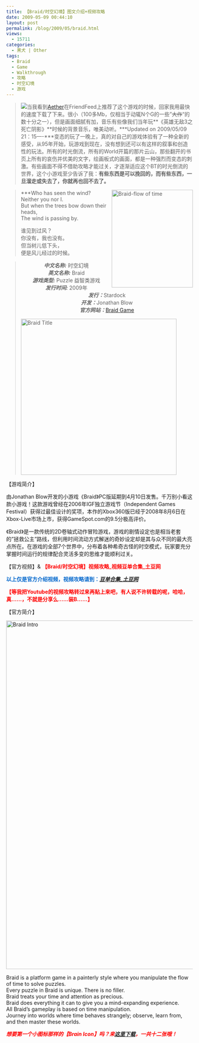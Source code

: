 ```yaml
---
title: 【Braid/时空幻境】图文介绍+视频攻略
date: 2009-05-09 00:44:10
layout: post
permalink: /blog/2009/05/braid.html
views:
  - 15711
categories:
  - 黑犬 | Other
tags:
  - Braid
  - Game
  - Walkthrough
  - 攻略
  - 时空幻境
  - 游戏
---
```

> <img style="FLOAT: left" src="http://junnie.3322.org/images/zhu8.net/killsign.png" />当我看到<a title="Woooh:Braid" href="http://woooh.com/2009/05/braid.html" target="_blank">Aether</a>在FriendFeed上推荐了这个游戏的时候，回家我用最快的速度下载了下来。很小（100多Mb，仅相当于动辄N个G的一些&#8221;<strike>大作</strike>&#8220;的数十分之一），但是画面细腻有加，音乐有些像我们当年玩**《英雄无敌3之死亡阴影》**时候的背景音乐，唯美动听。***Updated on 2009/05/09 21：15&#8212;-***变态的玩了一晚上，真的对自己的游戏体验有了一种全新的感受，从95年开始，玩游戏到现在，没有想到还可以有这样的叙事和创造性的玩法。所有的时光倒流，所有的World开篇的那片云山，那些翻开的书页上所有的哀伤并优美的文字，绘画板式的画面，都是一种强烈而变态的刺激。有些画面不得不借助攻略才能过关，才逐渐适应这个BT的时光倒流的世界，这个小游戏至少告诉了我：**有些东西是可以挽回的，而有些东西，一旦溜走或失去了，你就再也回不去了。**

> <img style="FLOAT: right" height="263" alt="Braid-flow of time" src="http://junnie.3322.org/images/zhu8.net/Braid-flow_of_time.jpg" width="219" />***Who has seen the wind?  
> Neither you nor I.  
> But when the trees bow down their heads,  
> The wind is passing by.</p> 
> 谁见到过风？  
> 你没有，我也没有。  
> 但当树儿低下头，  
> 便是风儿经过的时候。</b>
> 
> </i></blockquote> 
> 
> > <p style="TEXT-ALIGN: center;">
> >   <i><b>中文名称:</b></i> 时空幻境<br /><i><b>英文名称:</b></i> Braid<br /><i><b>游戏类型:</b></i> Puzzle 益智类游戏<br /><i><b>发行时间:</b></i> 2009年<br /><i><b>发行：</b></i>Stardock<br /><i><b>开发：</b></i>Jonathan Blow<br /><i><b>官方网站：</b></i><a href="http://braid-game.com/" target="_blank">Braid Game</a>
> > </p>
> > 
> > <img style="MARGIN-LEFT: auto; MARGIN-RIGHT: auto" alt="Braid Title" src="http://junnie.3322.org/images/zhu8.net/Braid-Title.jpg" width="420" />
> 
> <!--more-->
> 
> 【游戏简介】
> 
> 由Jonathan Blow开发的小游戏《Braid》PC版延期到4月10日发售。千万别小看这款小游戏！这款游戏曾经在2006年IGF独立游戏节（Independent Games Festival）获得过最佳设计的奖项，本作的Xbox360版已经于2008年8月6日在Xbox-Live市场上市，获得GameSpot.com的9.5分极高评价。
> 
> 《Braid》是一款传统的2D卷轴式动作冒险游戏，游戏的剧情设定也是相当老套的&#8221;拯救公主&#8221;路线，但利用时间流动方式解迷的奇妙设定却是其与众不同的最大亮点所在。在游戏的全部7个世界中，分布着各种希奇古怪的时空模式，玩家要充分掌握时间运行的规律配合灵活多变的思维才能顺利过关。
> 
> 【官方视频】&#038; <strong style="COLOR: red">【Braid/时空幻境】视频攻略_视频豆单合集_土豆网</strong>
> 
> 
> 
> <strong style="COLOR: #0066CC">以上仅是官方介绍视频，视频攻略请到：<i><a href="http://www.tudou.com/playlist/braid/" target="_blank">豆单合集_土豆网</a></i></strong>
> 
> <strong style="COLOR: red">【等我把Youtube的视频攻略转过来再贴上来吧，有人说不许转载的呢，哈哈，真&#8230;&#8230;，不就是分享么&#8230;&#8230;装B&#8230;&#8230;】</strong>
> 
> 【官方简介】
> 
> <img style="DISPLAY: block; MARGIN-LEFT: auto; MARGIN-RIGHT: auto" height="938" alt="Braid Intro" src="http://junnie.3322.org/images/zhu8.net/Braid-Intro.jpg" width="750" />
> 
> Braid is a platform game in a painterly style where you manipulate the flow of time to solve puzzles.  
> Every puzzle in Braid is unique. There is no filler.  
> Braid treats your time and attention as precious.  
> Braid does everything it can to give you a mind-expanding experience.  
> All Braid&#8217;s gameplay is based on time manipulation.  
> Journey into worlds where time behaves strangely; observe, learn from, and then master these worlds.
> 
> *<b style="COLOR: red">想要第一个小图标那样的【Brain Icon】吗？来<a href="http://bit.ly/BraidIcon" target="_blank">这里下载</a>，一共十二张哦！</b>*